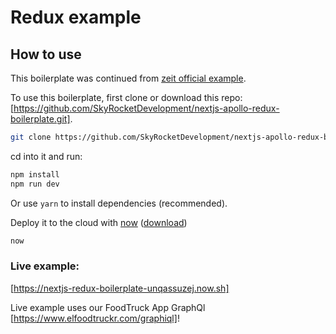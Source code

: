 
# Redux example

## How to use

This boilerplate was continued from [zeit official example](https://github.com/zeit/next.js/tree/master/examples/with-redux).

To use this boilerplate, first clone or download this repo: [https://github.com/SkyRocketDevelopment/nextjs-apollo-redux-boilerplate.git].

```bash
git clone https://github.com/SkyRocketDevelopment/nextjs-apollo-redux-boilerplate.git *your-project-name*
```

cd into it and run:

```bash
npm install
npm run dev
```

Or use `yarn` to install dependencies (recommended).

Deploy it to the cloud with [now](https://zeit.co/now) ([download](https://zeit.co/download))

```bash
now
```

### Live example:

[https://nextjs-redux-boilerplate-unqassuzej.now.sh]

Live example uses our FoodTruck App GraphQl [https://www.elfoodtruckr.com/graphiql]!

